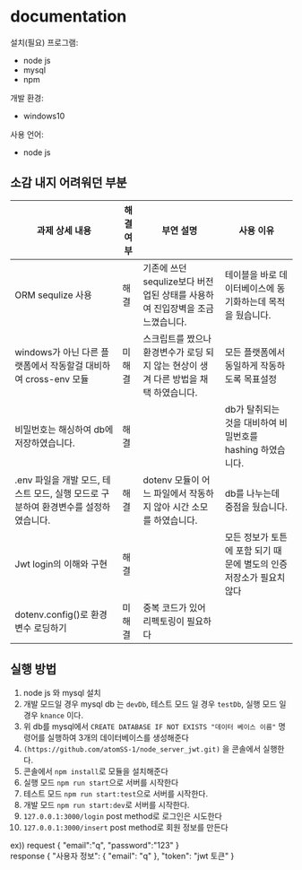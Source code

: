 # documentation
 설치(필요) 프로그램:
 * node js
 * mysql
 * npm
 
 개발 환경:
 * windows10
 
 사용 언어:
 * node js
 
 ## 소감 내지 어려워던 부분
 
 
|과제 상세 내용| 해결 여부 |부연 설명| 사용 이유|
|------|------|----|----|
|ORM sequlize 사용 |해결|기존에 쓰던 sequlize보다 버전업된 상태를 사용하여 진입장벽을 조금 느꼈습니다.  | 테이블을 바로 데이터베이스에 동기화하는데 목적을 뒀습니다.|
|windows가 아닌 다른 플랫폼에서 작동할걸 대비하여 cross-env 모듈|미해결|스크립트를 짰으나 환경변수가 로딩 되지 않는 현상이 생겨 다른 방법을 채택 하였습니다.|모든 플랫폼에서 동일하게 작동하도록 목표설정|
|비밀번호는 해싱하여 db에 저장하였습니다.|해결||db가 탈취되는 것을 대비하여 비밀번호를 hashing 하였습니다.|
 |.env 파일을 개발 모드, 테스트 모드, 실행 모드로 구분하여 환경변수를 설정하였습니다. |해결|dotenv 모듈이 어느 파일에서 작동하지 않아 시간 소모를 하였습니다.|db를 나누는데 중점을 뒀습니다.|
 |Jwt login의 이해와 구현|해결||모든 정보가 토튼에 포함 되기 때문에 별도의 인증 저장소가 필요치 않다|
 |dotenv.config()로 환경변수 로딩하기|미해결|중복 코드가 있어 리펙토링이 필요하다||
 ## 실행 방법
 1. node js 와 mysql 설치
 1. 개발 모드일 경우 mysql db 는 `devDb`, 테스트 모드 일 경우 `testDb`, 실행 모드 일 경우 `knance` 이다.
 1. 위 db를 mysql에서 `CREATE DATABASE IF NOT EXISTS "데이터 베이스 이름"` 명령어를 실행하여 3개의 데이터베이스를 생성해준다
 1. `(https://github.com/atomSS-1/node_server_jwt.git)` 을 콘솔에서 실행한다.
 3. 콘솔에서 `npm install`로 모듈을 설치해준다
 4. 실행 모드 `npm run start`으로 서버를 시작한다
 5. 테스트 모드 `npm run start:test`으로 서버를 시작한다.
 6. 개발 모드 `npm run start:dev`로 서버를 시작한다.
 7. `127.0.0.1:3000/login` post method로 로그인은 시도한다
 8. `127.0.0.1:3000/insert` post method로 회원 정보를 만든다
 
 ex))
 request
 {
    "email":"q",
    "password":"123"
}  
response
{
    "사용자 정보": {
        "email": "q"
    },
    "token": "jwt 토큰"
}
